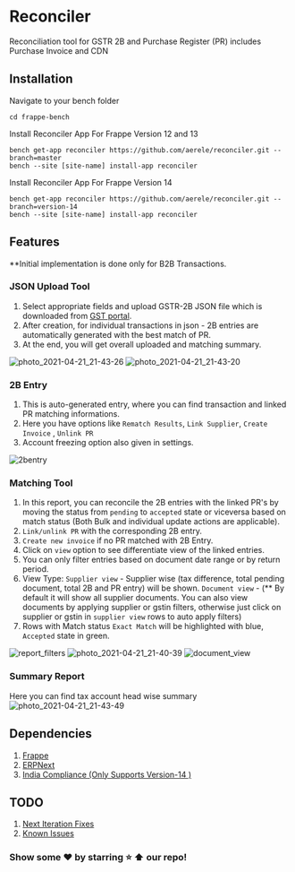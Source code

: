 # Reconciler

Reconciliation tool for GSTR 2B and Purchase Register (PR) includes Purchase Invoice and CDN

## Installation
Navigate to your bench folder
```
cd frappe-bench
```
Install Reconciler App For Frappe Version 12 and 13 
```
bench get-app reconciler https://github.com/aerele/reconciler.git --branch=master
bench --site [site-name] install-app reconciler
```
Install Reconciler App For Frappe Version 14
```
bench get-app reconciler https://github.com/aerele/reconciler.git --branch=version-14
bench --site [site-name] install-app reconciler
```
## Features
  **Initial implementation is done only for B2B Transactions.
  ### JSON Upload Tool
  
  1. Select appropriate fields and upload GSTR-2B JSON file which is downloaded from [GST portal](https://www.gst.gov.in/).
  2. After creation, for individual transactions in json - 2B entries are automatically generated with the best match of PR.
  3. At the end, you will get overall uploaded and matching summary.

  ![photo_2021-04-21_21-43-26](https://user-images.githubusercontent.com/36359901/115586950-bd7c0280-a2ea-11eb-8c9c-33b2f986c706.jpg)
  ![photo_2021-04-21_21-43-20](https://user-images.githubusercontent.com/36359901/115586937-b8b74e80-a2ea-11eb-87e5-b9a01551e2bb.jpg)


  ### 2B Entry
  1. This is auto-generated entry, where you can find transaction and linked PR matching informations.
  2. Here you have options like ```Rematch Results```, ```Link Supplier```, ```Create Invoice``` , ```Unlink PR```
  3. Account freezing option also given in settings.
  
  ![2bentry](https://user-images.githubusercontent.com/36359901/115589932-0bded080-a2ee-11eb-82a2-0dfed3c919f7.gif)

  ### Matching Tool
  
  1. In this report, you can reconcile the 2B entries with the linked PR's by moving the status from ```pending``` to ```accepted``` state or viceversa based on match status (Both Bulk and individual update actions are applicable).
  2. ```Link/unlink PR``` with the corresponding 2B entry.
  3. ```Create new invoice``` if no PR matched with 2B Entry.
  4. Click on ```view``` option to see differentiate view of the linked entries.
  5. You can only filter entries based on document date range or by return period.
  6. View Type:
      ```Supplier view``` - Supplier wise (tax difference, total pending document, total 2B and PR entry) will be shown.
      ```Document view``` - (** By default it will show all supplier documents. You can also view documents by applying supplier or gstin filters,         otherwise just click on supplier or gstin in ```supplier view``` rows to auto apply filters)
   4. Rows with Match status ```Exact Match``` will be highlighted with blue, ```Accepted``` state in green.
      
  ![report_filters](https://user-images.githubusercontent.com/36359901/115587545-6cb8d980-a2eb-11eb-9d6c-15bcbd3715cb.gif)
  ![photo_2021-04-21_21-40-39](https://user-images.githubusercontent.com/36359901/115586576-5c542f00-a2ea-11eb-99d3-025aaf2ea449.jpg)
  ![document_view](https://user-images.githubusercontent.com/36359901/115589979-1731fc00-a2ee-11eb-863f-5df9ad86e287.gif)

  ### Summary Report
  Here you can find tax account head wise summary
  ![photo_2021-04-21_21-43-49](https://user-images.githubusercontent.com/36359901/115586963-c076f300-a2ea-11eb-9e42-fa04ed008bd1.jpg)

## Dependencies

1. [Frappe](https://github.com/frappe/frappe)
2. [ERPNext](https://github.com/frappe/erpnext)
3. [India Compliance (Only Supports Version-14 )](https://github.com/resilient-tech/india-compliance)

## TODO
1. [Next Iteration Fixes](https://github.com/aerele/reconciler/issues/5)
2. [Known Issues](https://github.com/aerele/reconciler/issues/11)

### Show some ❤️ by starring :star: :arrow_up: our repo!
